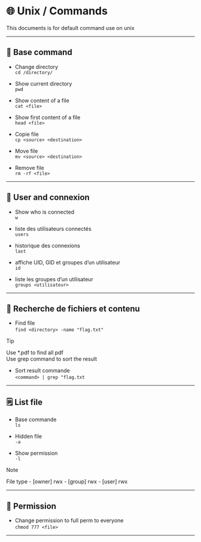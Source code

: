 # 🌐 Unix / Commands

This documents is for default command use on unix

---

## 🧰 Base command

- Change directory\
`cd /directory/`

- Show current directory\
`pwd`

- Show content of a file\
`cat <file>`

- Show first content of a file\
`head <file>`

- Copie file\
`cp <source> <destination>`

- Move file\
`mv <source> <destination>`

- Remove file\
`rm -rf <file>`

---

## 👤 User and connexion

- Show who is connected\
`w`

- liste des utilisateurs connectés\
`users`

- historique des connexions\
`last`

- affiche UID, GID et groupes d’un utilisateur\
`id`

- liste les groupes d’un utilisateur\
`groups <utilisateur>`

---

## 🔎 Recherche de fichiers et contenu

- Find file  
`find <directory> -name "flag.txt"`

> [!TIP]
> Use *.pdf to find all pdf\
> Use grep command to sort the result

- Sort result commande  
`<command> | grep "flag.txt`

---

## 🗒️ List file

- Base commande\
`ls`

- Hidden file  
`-a`

- Show permission  
`-l`

> [!NOTE]
> File type - [owner] rwx - [group] rwx - [user] rwx

---

## 🔐 Permission

- Change permission to full perm to everyone\
`chmod 777 <file>`

---
